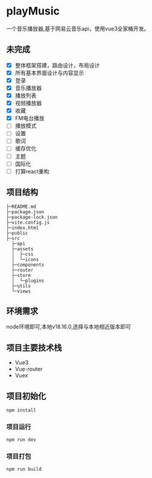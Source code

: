 # playMusic

一个音乐播放器,基于网易云音乐api，使用vue3全家桶开发。

## 未完成

- [x] 整体框架搭建，路由设计，布局设计 
- [x] 所有基本界面设计与内容显示
- [x] 登录
- [x] 音乐播放器
- [x] 播放列表
- [x] 视频播放器
- [x] 收藏
- [x] FM电台播放
- [ ] 播放模式
- [ ] 设置
- [ ] 歌词
- [ ] 缓存优化
- [ ] 主题
- [ ] 国际化
- [ ] 打算react重构

## 项目结构

```
├─README.md
├─package.json
├─package-lock.json
├─vite.config.js
├─index.html
├─public
├─src
  ├─api
  ├─assets
  │  ├─css
  │  └─icons
  ├─components
  ├─router
  ├─store
  │  └─plugins
  ├─utils
  └─views

```

## 环境需求

node环境即可,本地v18.16.0,选择与本地相近版本即可

## 项目主要技术栈

- Vue3
- Vue-router
- Vuex

[api接口]: https://github.com/Binaryify/NeteaseCloudMusicApi
[项目参考]: https://github.com/qier222/YesPlayMusic

## 项目初始化

```sh
npm install
```

### 项目运行

```sh
npm run dev
```

### 项目打包

```sh
npm run build
```

